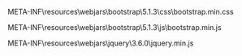 META-INF\resources\webjars\bootstrap\5.1.3\css\bootstrap.min.css

META-INF\resources\webjars\bootstrap\5.1.3\js\bootstrap.min.js

META-INF\resources\webjars\jquery\3.6.0\jquery.min.js
